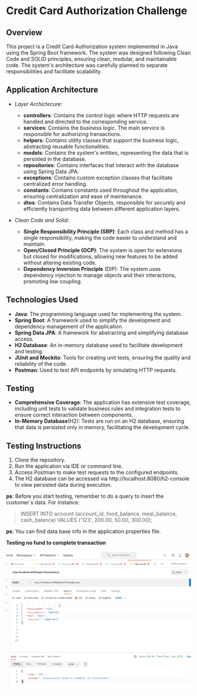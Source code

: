 # **Credit Card Authorization Challenge** 

## **Overview**

This project is a Credit Card Authorization system implemented in Java using the Spring Boot framework. The system was designed following Clean Code and SOLID principles, ensuring clean, modular, and maintainable code. The system's architecture was carefully planned to separate responsibilities and facilitate scalability.

## **Application Architecture**

  * *Layer Archictecure*:

    * **controllers**: Contains the control logic where HTTP requests are handled and directed to the corresponding service.
    * **services**: Contains the business logic. The main service is responsible for authorizing transactions.
    * **helpers**: Contains utility classes that support the business logic, abstracting reusable functionalities.
    * **models**: Contains the system's entities, representing the data that is persisted in the database.
    * **repositories**: Contains interfaces that interact with the database using Spring Data JPA.
    * **exceptions**: Contains custom exception classes that facilitate centralized error handling.
    * **constants**: Contains constants used throughout the application, ensuring centralization and ease of maintenance.
    * **dtos**: Contains Data Transfer Objects, responsible for securely and efficiently transporting data between different application layers.

  * *Clean Code and Solid*:

    * **Single Responsibility Principle (SRP)**: Each class and method has a single responsibility, making the code easier to understand and maintain.
    * **Open/Closed Principle (OCP)**: The system is open for extensions but closed for modifications, allowing new features to be added without altering existing code.
    * **Dependency Inversion Principle** (DIP): The system uses dependency injection to manage objects and their interactions, promoting low coupling.

## **Technologies Used**

   *  **Java**: The programming language used for implementing the system.
   *  **Spring Boot**: A framework used to simplify the development and dependency management of the application.
   *  **Spring Data JPA**: A framework for abstracting and simplifying database access.
   *  **H2 Database**: An in-memory database used to facilitate development and testing.
   *  **JUnit and Mockito**: Tools for creating unit tests, ensuring the quality and reliability of the code.
   *  **Postman**: Used to test API endpoints by simulating HTTP requests.

## **Testing**

   * **Comprehensive Coverage**: The application has extensive test coverage, including unit tests to validate business rules and integration tests to ensure correct interaction between components.
   * **In-Memory Database**(H2): Tests are run on an H2 database, ensuring that data is persisted only in memory, facilitating the development cycle.

## **Testing Instructions**

   1. Clone the repository.
   2. Run the application via IDE or command line.
   3. Access Postman to make test requests to the configured endpoints.
   4. The H2 database can be accessed via http://localhost:8080/h2-console to view persisted data during execution.

**ps**: Before you start testing, remember to do a query to insert the customer`s data. For instance:
> INSERT INTO account (account_id, food_balance, meal_balance, cash_balance)
VALUES ('123', 200.00, 50.00, 300.00);

**ps**: You can find data base info in the application properties file. 


**Testing no fund to complete transaction**

![testing no fund](https://github.com/flaviocr2012/desafio_caju/blob/master/Screenshot%20from%202024-08-13%2021-53-34.png?raw=true)

   
